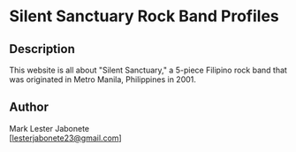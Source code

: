 # Silent Sanctuary Rock Band Profiles

## Description

This website is all about "Silent Sanctuary," a 5-piece Filipino rock band that was originated in Metro Manila, Philippines in 2001.

## Author

Mark Lester Jabonete  
[lesterjabonete23@gmail.com]
